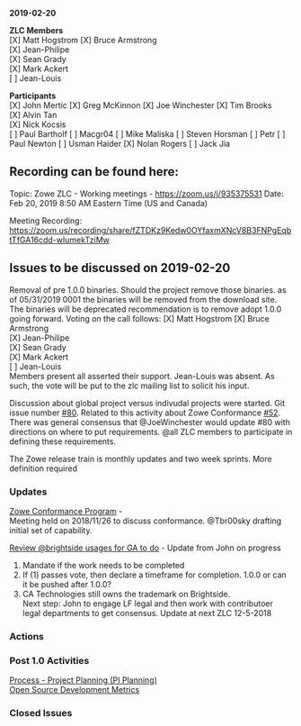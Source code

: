 __2019-02-20__

**ZLC Members**  
[X] Matt Hogstrom
[X] Bruce Armstrong  
[X] Jean-Philipe  
[X] Sean Grady  
[X] Mark Ackert  
[ ] Jean-Louis  
    
**Participants**  
[X] John Mertic
[X] Greg McKinnon
[X] Joe Winchester
[X] Tim Brooks  
[X] Alvin Tan  
[X] Nick Kocsis  
[ ] Paul Bartholf
[ ] Macgr04
[ ] Mike Maliska
[ ] Steven Horsman
[ ] Petr
[ ] Paul Newton
[ ] Usman Haider
[X] Nolan Rogers
[ ] Jack Jia
  
## Recording can be found here:  
Topic: Zowe ZLC - Working meetings -  https://zoom.us/j/935375531
Date: Feb 20, 2019 8:50 AM Eastern Time (US and Canada)

Meeting Recording:
https://zoom.us/recording/share/fZTDKz9Kedw0OYfaxmXNcV8B3FNPgEqbtTfGA16cdd-wIumekTziMw


## Issues to be discussed on 2019-02-20

Removal of pre 1.0.0 binaries.  Should the project remove those binaries.  as of 05/31/2019 0001 the binaries will be removed from the download site.  The binaries will be deprecated recommendation is to remove adopt 1.0.0 going forward.
Voting on the call follows:
  [X] Matt Hogstrom
  [X] Bruce Armstrong  
  [X] Jean-Philipe  
  [X] Sean Grady  
  [X] Mark Ackert  
  [ ] Jean-Louis  
Members present all asserted their support.  Jean-Louis was absent.  As such, the vote will be put to the zlc mailing list to solicit his input.

Discussion about global project versus indivudal projects were started.  Git issue number [#80](https://github.com/zowe/zlc/issues/80).  Related to this activity about Zowe Conformance [#52](https://github.com/zowe/zlc/issues/52).  There was general consensus that @JoeWinchester would update #80 with directions on where to put requirements.  @all ZLC members to participate in defining these requirements.

The Zowe release train is  monthly updates and two week sprints.  More definition required

### Updates    
[Zowe Conformance Program](https://github.com/zowe/zlc/issues/52)  -   
Meeting held on 2018/11/26 to discuss conformance.  @Tbr00sky drafting initial set of capability.
  
[Review @brightside usages for GA to do](https://github.com/zowe/zlc/issues/28) - Update from John on progress  
  1.  Mandate if the work needs to be completed  
  2.  If (1) passes vote, then declare a timeframe for completion. 1.0.0 or can it be pushed after 1.0.0?  
  3.  CA Technologies still owns the trademark on Brightside.  
  Next step: John to engage LF legal and then work with contributoer legal departments to get consensus.  Update at next ZLC 12-5-2018  

### Actions  

### Post 1.0 Activities  
[Process - Project Planning (PI Planning)](https://github.com/zowe/zlc/issues/40)  
[Open Source Development Metrics](https://github.com/zowe/zlc/issues/3)  

### Closed Issues
